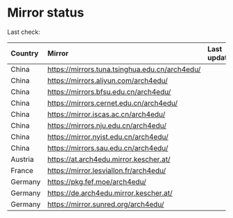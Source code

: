 <script src="./time.js"></script>
# Mirror status
Last check: <script type="text/javascript">localize(1723171175.7918284);</script>

|Country|Mirror|Last update|
|:------|:-----|:----------|
|China|https://mirrors.tuna.tsinghua.edu.cn/arch4edu/|<script type="text/javascript">localize(1723142986);</script>|
|China|https://mirrors.aliyun.com/arch4edu/|<script type="text/javascript">localize(1723142986);</script>|
|China|https://mirrors.bfsu.edu.cn/arch4edu/|<script type="text/javascript">localize(1723142986);</script>|
|China|https://mirrors.cernet.edu.cn/arch4edu/|<script type="text/javascript">localize(1723142986);</script>|
|China|https://mirror.iscas.ac.cn/arch4edu/|<script type="text/javascript">localize(1723142986);</script>|
|China|https://mirrors.nju.edu.cn/arch4edu/|<script type="text/javascript">localize(1723055892);</script>|
|China|https://mirror.nyist.edu.cn/arch4edu/|<script type="text/javascript">localize(1723098982);</script>|
|China|https://mirrors.sau.edu.cn/arch4edu/|<script type="text/javascript">localize(1723142986);</script>|
|Austria|https://at.arch4edu.mirror.kescher.at/|<script type="text/javascript">localize(1723142986);</script>|
|France|https://mirror.lesviallon.fr/arch4edu/|<script type="text/javascript">localize(1723142986);</script>|
|Germany|https://pkg.fef.moe/arch4edu/|<script type="text/javascript">localize(1723142986);</script>|
|Germany|https://de.arch4edu.mirror.kescher.at/|<script type="text/javascript">localize(1723142986);</script>|
|Germany|https://mirror.sunred.org/arch4edu/|<script type="text/javascript">localize(1723142986);</script>|

<script src="./tablefilter/tablefilter.js"></script>
<script src="./table.js"></script>